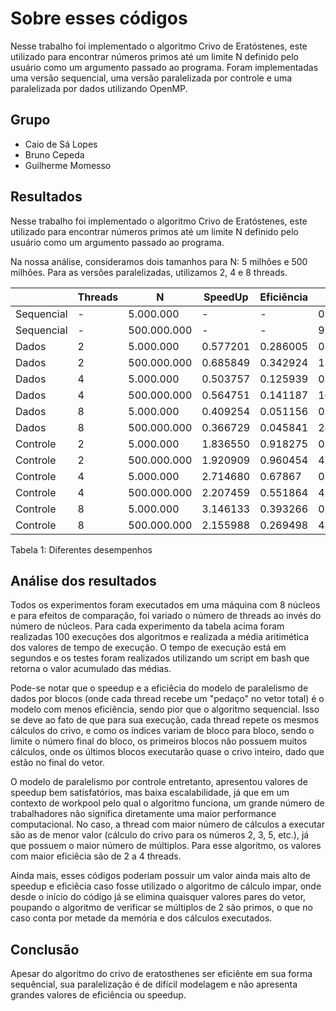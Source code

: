 # Sobre esses códigos

Nesse trabalho foi implementado o algoritmo Crivo de Eratóstenes, este utilizado para encontrar números primos até um limite N definido pelo usuário como um argumento passado ao programa. Foram implementadas uma versão sequencial, uma versão paralelizada por controle e uma paralelizada por dados utilizando OpenMP.

## Grupo
- Caio de Sá Lopes
- Bruno Cepeda
- Guilherme Momesso

## Resultados

Nesse trabalho foi implementado o algoritmo Crivo de Eratóstenes, este utilizado para encontrar números primos até um limite N definido pelo usuário como um argumento passado ao programa.

Na nossa análise, consideramos dois tamanhos para N: 5 milhões e 500 milhões.
Para as versões paralelizadas, utilizamos 2, 4 e 8 threads.

|            	| Threads 	| N             	| SpeedUp 	| Eficiência 	| Tempo 	|
|------------	|---------	|---------------	|---------	|------------	|-------	|
| Sequencial 	| -       	| 5.000.000      	|     -     |     -    | 0.05899|
| Sequencial 	| -       	| 500.000.000 	  |    -     |    -     | 9.05822	|
| Dados      	| 2       	| 5.000.000      	| 0.577201  | 0.286005 | 0.10220|
| Dados      	| 2       	| 500.000.000 	  | 0.685849 | 0.342924 | 13.2073 	|
| Dados      	| 4       	| 5.000.000      	| 0.503757 | 0.125939 | 0.11710	|
| Dados      	| 4       	| 500.000.000 	  | 0.564751 | 0.141187 | 16.03930 	|
| Dados      	| 8       	| 5.000.000      	| 0.409254 | 0.051156 | 0.14414	|
| Dados      	| 8       	| 500.000.000 	  | 0.366729 | 0.045841 | 24.730038	|
| Controle   	| 2       	| 5.000.000      	| 1.836550 | 0.918275 | 0.03212	|
| Controle   	| 2       	| 500.000.000 	  | 1.920909 | 0.960454 | 4.71559	|
| Controle   	| 4       	| 5.000.000      	| 2.714680 | 0.67867 | 0.02173	|
| Controle   	| 4       	| 500.000.000 	  | 2.207459 | 0.551864 | 4.10346	|
| Controle   	| 8       	| 5.000.000      	| 3.146133 | 0.393266 | 0.01875	|
| Controle   	| 8       	| 500.000.000 	  | 2.155988 | 0.269498 | 4.201423	|

Tabela 1: Diferentes desempenhos

## Análise dos resultados

Todos os experimentos foram executados em uma máquina com 8 núcleos e para efeitos de comparação, foi variado o número de threads ao invés do número de núcleos. Para cada experimento da tabela acima foram realizadas 100 execuções dos algoritmos e realizada a média aritimética dos valores de tempo de execução. O tempo de execução está em segundos e os testes foram realizados utilizando um script em bash que retorna o valor acumulado das médias.

Pode-se notar que o speedup e a eficiêcia do modelo de paralelismo de dados por blocos (onde cada thread recebe um "pedaço" no vetor total) é o modelo com menos eficiência, sendo pior que o algoritmo sequencial. Isso se deve ao fato de que para sua execução, cada thread repete os mesmos cálculos do crivo, e como os índices variam de bloco para bloco, sendo o limite o número final do bloco, os primeiros blocos não possuem muitos cálculos, onde os últimos blocos executarão quase o crivo inteiro, dado que estão no final do vetor.

O modelo de paralelismo por controle entretanto, apresentou valores de speedup bem satisfatórios, mas baixa escalabilidade, já que em um contexto de workpool pelo qual o algoritmo funciona, um grande número de trabalhadores não significa diretamente uma maior performance computacional. No caso, a thread com maior número de cálculos a executar são as de menor valor (cálculo do  crivo para os números 2, 3, 5, etc.), já que possuem o maior número de múltiplos. Para esse algoritmo, os valores com maior eficiêcia são de 2 a 4 threads.

Ainda mais, esses códigos poderiam possuir um valor ainda mais alto de speedup e eficiêcia caso fosse utilizado o algoritmo de cálculo impar, onde desde o início do código já se elimina quaisquer valores pares do vetor, poupando o algoritmo de verificar se múltiplos de 2 são primos, o que no caso conta por metade da memória e dos cálculos executados.

## Conclusão

Apesar do algoritmo do crivo de eratosthenes ser eficiênte em sua forma sequêncial, sua paralelização é de difícil modelagem e não apresenta grandes valores de eficiência ou speedup.
